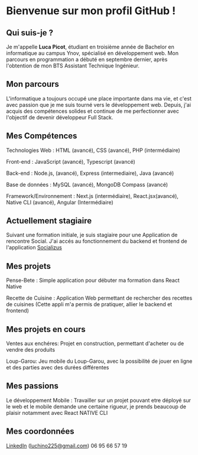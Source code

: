 # Bienvenue sur mon profil GitHub !

## Qui suis-je ?

Je m'appelle **Luca Picot**, étudiant en troisième année de Bachelor en informatique au campus Ynov, spécialisé en développement web. Mon parcours en programmation a débuté en septembre dernier, après l'obtention de mon BTS Assistant Technique Ingénieur.

## Mon parcours

L'informatique a toujours occupé une place importante dans ma vie, et c'est avec passion que je me suis tourné vers le développement web. 
Depuis, j'ai acquis des compétences solides et continue de me perfectionner avec l'objectif de devenir développeur Full Stack.

## Mes Compétences
 
 Technologies Web : HTML (avancé), CSS (avancé), PHP (intermédiaire)

 Front-end : JavaScript (avancé), Typescript (avancé)

 Back-end : Node.js, (avancé), Express (intermediaire), Java (avancé)

 Base de données : MySQL (avancé), MongoDB Compass (avancé)

 Framework/Environnement : Next.js (intermédiaire), React.jsx(avancé),
 Native CLI (avancé), Angular (Intermédiaire) 

 ## Actuellement stagiaire

 Suivant une formation initiale, je suis stagiaire pour une Application de rencontre Social.
 J'ai accés au fonctionnement du backend et frontend de l'application [Socializus](https://socializus.org/)

 ## Mes projets

 Pense-Bete : Simple application pour débuter ma formation dans React Native

 Recette de Cuisine : Application Web permettant de rechercher des recettes de cuisines
 (Cette appli m'a permis de pratiquer, allier le backend et frontend)

 ## Mes projets en cours

 Ventes aux enchéres: Projet en construction, permettant d'acheter ou de vendre des produits

 Loup-Garou: Jeu mobile du Loup-Garou, avec la possibilité de jouer en ligne et des parties avec des durées différentes

 ## Mes passions

 Le développement Mobile : Travailler sur un projet pouvant etre déployé sur le web et le mobile demande une certaine rigueur, je prends beaucoup de plaisir notamment avec React NATIVE CLI

 ## Mes coordonnées

 [LinkedIn](https://www.linkedin.com/in/luca-picot-912235113/)
 (luchino225@gmail.com)
 06 95 66 57 19 
